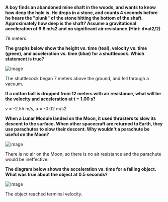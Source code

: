 **A boy finds an abandoned mine shaft in the woods, and wants to know how deep the hole is. He drops in a stone, and counts 4 seconds before he hears the "plunk" of the stone hitting the bottom of the shaft. Approximately how deep is the shaft? Assume a gravitational acceleration of 9.8 m/s2 and no significant air resistance.(Hint: d=at2/2)**

78 meters

**The graphs below show the height vs. time (teal), velocity vs. time (green), and acceleration vs. time (blue) for a shuttlecock. Which statement is true?**

![image](http://media.education2020.com/evresources/GizmoQuestions/EL_MSPS_Freefall20061.gif)

The shuttlecock began 7 meters above the ground, and fell through a vacuum.

**If a cotton ball is dropped from 12 meters with air resistance, what will be the velocity and acceleration at t = 1.00 s?**

v = -2.55 m/s, a = -0.02 m/s2

**When a Lunar Module landed on the Moon, it used thrusters to slow its descent to the surface. When other spacecraft are returned to Earth, they use parachutes to slow their descent. Why wouldn't a parachute be useful on the Moon?**

![image](http://media.education2020.com/evresources/GizmoQuestions/EL_MSPS_Freefall20062.gif)

There is no air on the Moon, so there is no air resistance and the parachute would be ineffective.

**The diagram below shows the acceleration vs. time for a falling object. What was true about the object at 0.5 seconds?**

![image](http://media.education2020.com/evresources/GizmoQuestions/EL_MSPS_Freefall20063.gif)

The object reached terminal velocity.
